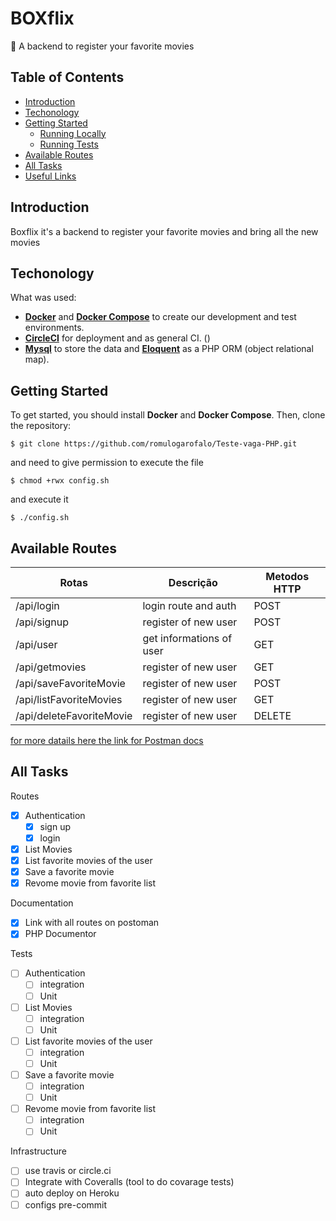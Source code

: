 # BOXflix


:scroll: A backend to register your favorite movies

## Table of Contents

- [Introduction](#introduction)
- [Techonology](#technology)
- [Getting Started](#getting-started)
  - [Running Locally](#running-locally)
  - [Running Tests](#running-tests)
- [Available Routes](#available-routes)
- [All Tasks](#tasks)
- [Useful Links](#useful-links)


## Introduction

Boxflix it's a backend to register your favorite movies and bring all the new movies

## Techonology

What was used:
- **[Docker](https://docs.docker.com)** and **[Docker Compose](https://docs.docker.com/compose/)** to create our development and test environments.
- **[CircleCI](https://circleci.com)** for deployment and as general CI. ()
- **[Mysql](https://www.mysql.com/)** to store the data and **[Eloquent](https://laravel.com/docs/5.8/eloquent)** as a PHP ORM (object relational map).

## Getting Started

To get started, you should install **Docker** and **Docker Compose**.
Then, clone the repository:

```
$ git clone https://github.com/romulogarofalo/Teste-vaga-PHP.git
```

and need to give permission to execute the file

```
$ chmod +rwx config.sh
```

and execute it

```
$ ./config.sh
```


## Available Routes

| Rotas                  | Descrição                                  | Metodos HTTP |
|------------------------|--------------------------------------------|--------------|
|/api/login              | login route and auth                       | POST         |
|/api/signup             | register of new user                       | POST         |
|/api/user               | get informations of user                   | GET          |
|/api/getmovies          | register of new user                       | GET          |
|/api/saveFavoriteMovie  | register of new user                       | POST         |
|/api/listFavoriteMovies | register of new user                       | GET          |
|/api/deleteFavoriteMovie| register of new user                       | DELETE       |

[for more datails here the link for Postman docs](https://documenter.getpostman.com/view/1994420/S1TbRu6f?version=latest#cfd298f4-9f6e-ec6b-115f-efb90e7e7466)

## All Tasks
Routes
- [x] Authentication
    - [x] sign up
    - [x] login
- [x] List Movies
- [x] List favorite movies of the user
- [x] Save a favorite movie
- [x] Revome movie from favorite list

Documentation
- [x] Link with all routes on postoman
- [x] PHP Documentor

Tests
- [ ] Authentication
    - [ ] integration
    - [ ] Unit
- [ ] List Movies
    - [ ] integration
    - [ ] Unit
- [ ] List favorite movies of the user
    - [ ] integration
    - [ ] Unit
- [ ] Save a favorite movie
    - [ ] integration
    - [ ] Unit
- [ ] Revome movie from favorite list
    - [ ] integration
    - [ ] Unit

Infrastructure
- [ ] use travis or circle.ci
- [ ] Integrate with Coveralls (tool to do covarage tests)
- [ ] auto deploy on Heroku
- [ ] configs pre-commit